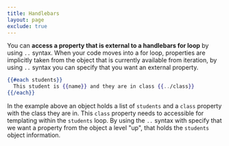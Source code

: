 ```yaml
---
title: Handlebars
layout: page
exclude: true
---
```


You can **access a property that is external to a handlebars for loop** by using `..` syntax. When your code moves into a for loop, properties are implicitly taken from the object that is currently available from iteration, by using `..` syntax you can specify that you want an external property.
```hbs
{{#each students}}
  This student is {{name}} and they are in class {{../class}}
{{/each}}
```

In the example above an object holds a list of `students` and a `class` property with the class they are in. This `class` property needs to accessible for templating within the `students` loop. By using the `..` syntax with specify that we want a property from the object a level "up", that holds the `students` object information.